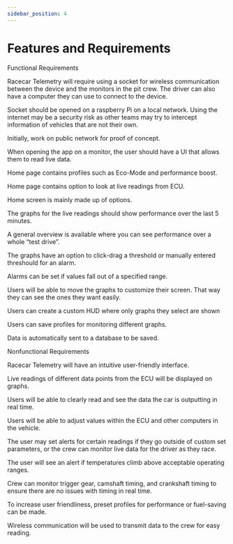 ```yaml
---
sidebar_position: 4
---
```


# Features and Requirements

Functional Requirements 

Racecar Telemetry will require using a socket for wireless communication between the device and the monitors in the pit crew. The driver can also have a computer they can use to connect to the device. 

Socket should be opened on a raspberry Pi on a local network. Using the internet may be a security risk as other teams may try to intercept information of vehicles that are not their own. 

Initially, work on public network for proof of concept. 

When opening the app on a monitor, the user should have a UI that allows them to read live data. 

Home page contains profiles such as Eco-Mode and performance boost. 

Home page contains option to look at live readings from ECU. 

Home screen is mainly made up of options. 

The graphs for the live readings should show performance over the last 5 minutes.  

A general overview is available where you can see performance over a whole “test drive”. 

The graphs have an option to click-drag a threshold or manually entered threshould for an alarm. 

Alarms can be set if values fall out of a specified range. 

Users will be able to move the graphs to customize their screen. That way they can see the ones they want easily. 

Users can create a custom HUD where only graphs they select are shown 

Users can save profiles for monitoring different graphs. 

Data is automatically sent to a database to be saved. 

 

Nonfunctional Requirements 

Racecar Telemetry will have an intuitive user-friendly interface. 

Live readings of different data points from the ECU will be displayed on graphs. 

Users will be able to clearly read and see the data the car is outputting in real time. 

Users will be able to adjust values within the ECU and other computers in the vehicle.  

 

The user may set alerts for certain readings if they go outside of custom set parameters, or the crew can monitor live data for the driver as they race. 

The user will see an alert if temperatures climb above acceptable operating ranges. 

Crew can monitor trigger gear, camshaft timing, and crankshaft timing to ensure there are no issues with timing in real time. 

To increase user friendliness, preset profiles for performance or fuel-saving can be made. 

Wireless communication will be used to transmit data to the crew for easy reading. 
